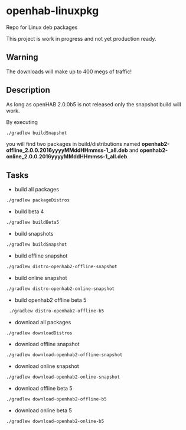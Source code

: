 # openhab-linuxpkg

Repo for Linux deb packages

This project is work in progress and not yet production ready.

## Warning

  The downloads will make up to 400 megs of traffic!

## Description

As long as openHAB 2.0.0b5 is not released only the snapshot build will work.

By executing

 ```bash
 ./gradlew buildSnapshot
 ```

you will find two packages in build/distributions named **openhab2-offline_2.0.0.2016yyyyMMddHHmmss-1_all.deb** and
**openhab2-online_2.0.0.2016yyyyMMddHHmmss-1_all.deb**.

## Tasks

* build all packages

```bash
./gradlew packageDistros
```

* build beta 4

 ```bash
 ./gradlew buildBeta5
 ```

* build snapshots

 ```bash
 ./gradlew buildSnapshot
 ```

* build offline snapshot

 ```bash
 ./gradlew distro-openhab2-offline-snapshot
 ```

* build online snapshot

 ```bash
 ./gradlew distro-openhab2-online-snapshot
 ```

* build openhab2 offline beta 5

```bash
 ./gradlew distro-openhab2-offline-b5
```

* download all packages

 ```bash
 ./gradlew downloadDistros
 ```

* download offline snapshot

```bash
./gradlew download-openhab2-offline-snapshot
```

* download online snapshot

```bash
./gradlew download-openhab2-online-snapshot
```

* download offline beta 5

```bash
./gradlew download-openhab2-offline-b5
```

* download online beta 5

```bash
./gradlew download-openhab2-online-b5
```